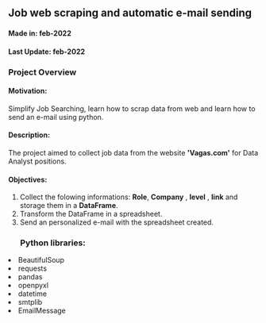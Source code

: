 <h2>Job web scraping and automatic e-mail sending</h2>
<h4>Made in: <b>feb-2022</b></h4>
<h4>Last Update: <b>feb-2022</b></h4>
<h3>Project Overview</h3>

<h4>Motivation:</h4> Simplify Job Searching, learn how to scrap data from web and learn how to send an e-mail using python.

<h4>Description:</h4> The project aimed to collect job data from the website <b>'Vagas.com'</b> for Data Analyst positions. 

<h4>Objectives:</h4>

1) Collect the folowing informations: <b>Role</b>, <b>Company</b> , <b>level</b> , <b>link</b> and storage them in a <b>DataFrame</b>.
2) Transform the DataFrame in a spreadsheet.
3) Send an personalized e-mail with the spreadsheet created.

<ul><h3>Python libraries:</h3></ul>

<li>BeautifulSoup</li>
<li>requests</li>
<li>pandas</li>
<li>openpyxl</li>
<li>datetime</li>
<li>smtplib</li>
<li>EmailMessage</li>

